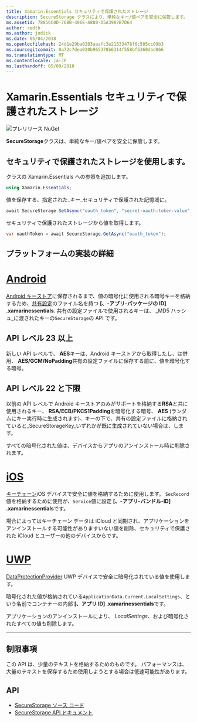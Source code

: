 ```yaml
---
title: Xamarin.Essentials セキュリティで保護されたストレージ
description: SecureStorage クラスにより、単純なキー/値ペアを安全に保管します。
ms.assetid: 78856C0D-76BB-406E-A880-D5A3987B7D64
author: redth
ms.author: jodick
ms.date: 05/04/2018
ms.openlocfilehash: 24d1e29ba0203aaafc3e21533478f6c505cc09b3
ms.sourcegitcommit: 0a72c7dea020b965378b6314f558bf5360dbd066
ms.translationtype: MT
ms.contentlocale: ja-JP
ms.lasthandoff: 05/09/2018
---
```

# <a name="xamarinessentials-secure-storage"></a>Xamarin.Essentials セキュリティで保護されたストレージ

![プレリリース NuGet](~/media/shared/pre-release.png)

**SecureStorage**クラスは、単純なキー/値ペアを安全に保管します。

## <a name="using-secure-storage"></a>セキュリティで保護されたストレージを使用します。

クラスの Xamarin.Essentials への参照を追加します。

```csharp
using Xamarin.Essentials;
```

値を保存する、指定された_キー_セキュリティで保護された記憶域に。

```csharp
await SecureStorage.SetAsync("oauth_token", "secret-oauth-token-value");
```

セキュリティで保護されたストレージから値を取得します。

```csharp
var oauthToken = await SecureStorage.GetAsync("oauth_token");
```

## <a name="platform-implementation-specifics"></a>プラットフォームの実装の詳細

# <a name="androidtabandroid"></a>[Android](#tab/android)

[Android キーストア](https://developer.android.com/training/articles/keystore.html)に保存されるまで、値の暗号化に使用される暗号キーを格納するため、[共有設定](https://developer.android.com/training/data-storage/shared-preferences.html)のファイル名を持つ **[、-アプリ-パッケージの ID] .xamarinessentials**.  共有の設定ファイルで使用されるキーは、 _MD5 ハッシュ_に渡されたキーの`SecureStorage`の API です。

## <a name="api-level-23-and-higher"></a>API レベル 23 以上

新しい API レベルで、 **AES**キーは、Android キーストアから取得したし、は併用、 **AES/GCM/NoPadding**共有の設定ファイルに保存する前に、値を暗号化する暗号。

## <a name="api-level-22-and-lower"></a>API レベル 22 と下限

以前の API レベルで Android キーストアのみがサポートを格納する**RSA**と共に使用されるキー、 **RSA/ECB/PKCS1Padding**を暗号化する暗号、 **AES** (ランダムにキー実行時に生成されます)、キーの下で、共有の設定ファイルに格納されていると_SecureStorageKey_いずれかが既に生成されていない場合は、します。

すべての暗号化された値は、デバイスからアプリのアンインストール時に削除されます。

# <a name="iostabios"></a>[iOS](#tab/ios)

[キーチェーン](https://developer.xamarin.com/api/type/Android.Security.KeyChain/)iOS デバイスで安全に値を格納するために使用します。  `SecRecord`値を格納するために使用が、`Service`値に設定 **[、-アプリ-バンドル-ID] .xamarinessentials**です。

場合によってはキーチェーン データは iCloud と同期され、アプリケーションをアンインストールする可能性がありますいない値を削除、セキュリティで保護された iCloud とユーザーの他のデバイスからです。

# <a name="uwptabuwp"></a>[UWP](#tab/uwp)

[DataProtectionProvider](https://docs.microsoft.com/en-us/uwp/api/windows.security.cryptography.dataprotection.dataprotectionprovider) UWP デバイスで安全に暗号化されている値を使用します。

暗号化された値が格納されている`ApplicationData.Current.LocalSettings`、という名前でコンテナーの内部 **[、アプリ ID] .xamarinessentials**です。

アプリケーションのアンインストールにより、 _LocalSettings_、および暗号化されたすべての値も削除します。

-----

## <a name="limitations"></a>制限事項

この API は、少量のテキストを格納するためのものです。  パフォーマンスは、大量のテキストを保存するため使用しようとする場合は低速可能性があります。

## <a name="api"></a>API

- [SecureStorage ソース コード](https://github.com/xamarin/Essentials/tree/master/Essentials/SecureStorage)
- [SecureStorage API ドキュメント](xref:Xamarin.Essentials.SecureStorage)
